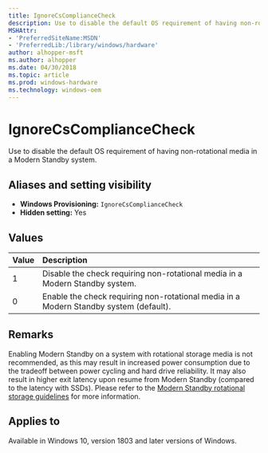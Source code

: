 ```yaml
---
title: IgnoreCsComplianceCheck
description: Use to disable the default OS requirement of having non-rotational media in a Modern Standby system.
MSHAttr:
- 'PreferredSiteName:MSDN'
- 'PreferredLib:/library/windows/hardware'
author: alhopper-msft
ms.author: alhopper
ms.date: 04/30/2018
ms.topic: article
ms.prod: windows-hardware
ms.technology: windows-oem
---
```

# IgnoreCsComplianceCheck

Use to disable the default OS requirement of having non-rotational media in a Modern Standby system.

## Aliases and setting visibility

* **Windows Provisioning:** `IgnoreCsComplianceCheck`
* **Hidden setting:** Yes

## Values

| Value                 | Description                                    |
|:----------------------|:-----------------------------------------------|
| 1                     | Disable the check requiring non-rotational media in a Modern Standby system. |
| 0                     | Enable the check requiring non-rotational media in a Modern Standby system (default). |

## Remarks

Enabling Modern Standby on a system with rotational storage media is not recommended, as this may result in increased power consumption due to the tradeoff between power cycling and hard drive reliability. It may also result in higher exit latency upon resume from Modern Standby (compared to the latency with SSDs). Please refer to the [Modern Standby rotational storage guidelines](https://docs.microsoft.com/en-us/windows-hardware/design/device-experiences/part-selection#rotational-storage) for more information.

## Applies to

Available in Windows 10, version 1803 and later versions of Windows.
